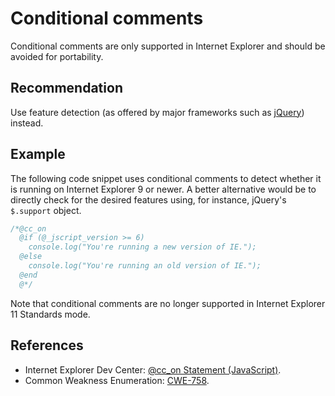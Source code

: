 # Conditional comments
Conditional comments are only supported in Internet Explorer and should be avoided for portability.


## Recommendation
Use feature detection (as offered by major frameworks such as [jQuery](http://jquery.com)) instead.


## Example
The following code snippet uses conditional comments to detect whether it is running on Internet Explorer 9 or newer. A better alternative would be to directly check for the desired features using, for instance, jQuery's `$.support` object.


```javascript
/*@cc_on
  @if (@_jscript_version >= 6)
    console.log("You're running a new version of IE.");
  @else
    console.log("You're running an old version of IE.");
  @end
  @*/

```
Note that conditional comments are no longer supported in Internet Explorer 11 Standards mode.


## References
* Internet Explorer Dev Center: [@cc_on Statement (JavaScript)](http://web.archive.org/web/20121103072038/http://msdn.microsoft.com/en-us/library/ie/8ka90k2e(v=vs.94).aspx).
* Common Weakness Enumeration: [CWE-758](https://cwe.mitre.org/data/definitions/758.html).
